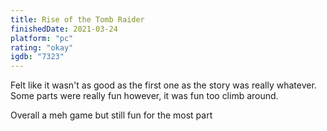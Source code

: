 ```yaml
---
title: Rise of the Tomb Raider
finishedDate: 2021-03-24
platform: "pc"
rating: "okay"
igdb: "7323"
---
```


Felt like it wasn't as good as the first one as the story was really whatever. Some parts were really fun however, it was fun too climb around.

Overall a meh game but still fun for the most part
